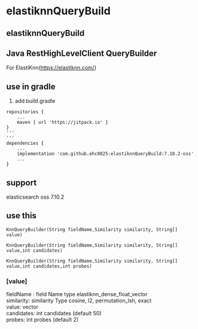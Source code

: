# elastiknnQueryBuild
## elastiknnQueryBuild

## Java RestHighLevelClient QueryBuilder
For ElastiKnn(https://elastiknn.com/)



## use in gradle

1. add build.gradle
```
repositories {
	...
	maven { url 'https://jitpack.io' }
}
'''
'''
dependencies {
	...
	implementation 'com.github.ehc0825:elastiknnQueryBuild:7.10.2-oss'
	...
}
```


## support
elasticsearch oss 7.10.2



## use this
```
KnnQueryBuilder(String fieldName,Similarity similarity, String[] value)
```

```
KnnQueryBuilder(String fieldName,Similarity similarity, String[] value,int candidates)
```

```
KnnQueryBuilder(String fieldName,Similarity similarity, String[] value,int candidates,int probes)
```


### [value]
fieldName : field Name type elastiknn_dense_float_vector   
similarity: similarity Type cosine, l2, permutation_lsh, exact   
value: vector   
candidates: int candidates (default 50)   
probes: int probes (default 2)   
 
